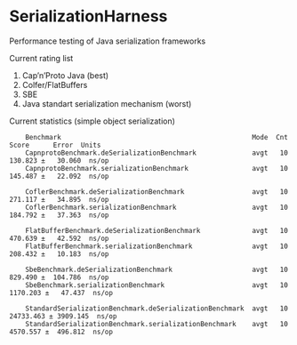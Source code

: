 # SerializationHarness

Performance testing of Java serialization frameworks

Current rating list
 
1) Cap’n’Proto Java (best)
2) Colfer/FlatBuffers
3) SBE
4) Java standart serialization mechanism (worst)

Current statistics (simple object serialization)

        Benchmark                                                Mode  Cnt      Score      Error  Units
        CapnprotoBenchmark.deSerializationBenchmark              avgt   10    130.823 ±   30.060  ns/op
        CapnprotoBenchmark.serializationBenchmark                avgt   10    145.487 ±   22.092  ns/op
        
        CoflerBenchmark.deSerializationBenchmark                 avgt   10    271.117 ±   34.895  ns/op
        CoflerBenchmark.serializationBenchmark                   avgt   10    184.792 ±   37.363  ns/op
        
        FlatBufferBenchmark.deSerializationBenchmark             avgt   10    470.639 ±   42.592  ns/op
        FlatBufferBenchmark.serializationBenchmark               avgt   10    208.432 ±   10.183  ns/op
        
        SbeBenchmark.deSerializationBenchmark                    avgt   10    829.490 ±  104.786  ns/op
        SbeBenchmark.serializationBenchmark                      avgt   10   1170.203 ±   47.437  ns/op
        
        StandardSerializationBenchmark.deSerializationBenchmark  avgt   10  24733.463 ± 3909.145  ns/op
        StandardSerializationBenchmark.serializationBenchmark    avgt   10   4570.557 ±  496.812  ns/op
